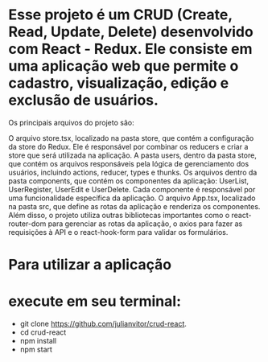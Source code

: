 # Esse projeto é um CRUD (Create, Read, Update, Delete) desenvolvido com React - Redux. Ele consiste em uma aplicação web que permite o cadastro, visualização, edição e exclusão de usuários.

Os principais arquivos do projeto são:

O arquivo store.tsx, localizado na pasta store, que contém a configuração da store do Redux. Ele é responsável por combinar os reducers e criar a store que será utilizada na aplicação.
A pasta users, dentro da pasta store, que contém os arquivos responsáveis pela lógica de gerenciamento dos usuários, incluindo actions, reducer, types e thunks.
Os arquivos dentro da pasta components, que contém os componentes da aplicação: UserList, UserRegister, UserEdit e UserDelete. Cada componente é responsável por uma funcionalidade específica da aplicação.
O arquivo App.tsx, localizado na pasta src, que define as rotas da aplicação e renderiza os componentes.
Além disso, o projeto utiliza outras bibliotecas importantes como o react-router-dom para gerenciar as rotas da aplicação, o axios para fazer as requisições à API e o react-hook-form para validar os formulários.

# Para utilizar a aplicação
# execute em seu terminal:
* git clone https://github.com/julianvitor/crud-react.
* cd crud-react
* npm install
* npm start
